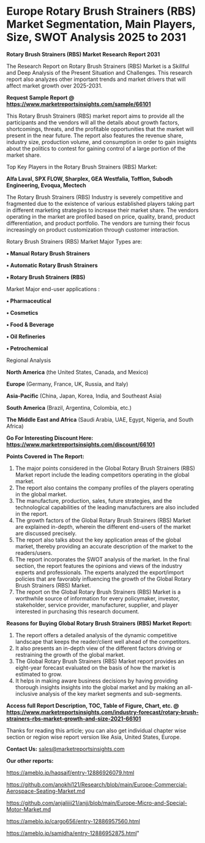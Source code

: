 # Europe Rotary Brush Strainers (RBS) Market Segmentation, Main Players, Size, SWOT Analysis 2025 to 2031

<strong>Rotary Brush Strainers (RBS) Market Research Report 2031</strong>

The Research Report on Rotary Brush Strainers (RBS) Market is a Skillful and Deep Analysis of the Present Situation and Challenges. This research report also analyzes other important trends and market drivers that will affect market growth over 2025-2031.

<strong>Request Sample Report @ <a href=https://www.marketreportsinsights.com/sample/66101>https://www.marketreportsinsights.com/sample/66101</a></strong>

This Rotary Brush Strainers (RBS) market report aims to provide all the participants and the vendors will all the details about growth factors, shortcomings, threats, and the profitable opportunities that the market will present in the near future. The report also features the revenue share, industry size, production volume, and consumption in order to gain insights about the politics to contest for gaining control of a large portion of the market share.

Top Key Players in the Rotary Brush Strainers (RBS) Market:

<strong>Alfa Laval, SPX FLOW, Sharplex, GEA Westfalia, Tofflon, Subodh Engineering, Evoqua, Mectech</strong>

The Rotary Brush Strainers (RBS) Industry is severely competitive and fragmented due to the existence of various established players taking part in different marketing strategies to increase their market share. The vendors operating in the market are profiled based on price, quality, brand, product differentiation, and product portfolio. The vendors are turning their focus increasingly on product customization through customer interaction.

Rotary Brush Strainers (RBS) Market Major Types are:

<strong>• Manual Rotary Brush Strainers

• Automatic Rotary Brush Strainers

• Rotary Brush Strainers (RBS)</strong>

Market Major end-user applications :

<strong>• Pharmaceutical

• Cosmetics

• Food & Beverage

• Oil Refineries

• Petrochemical</strong>

Regional Analysis

</u><strong><b>North America</b></strong> (the United States, Canada, and Mexico)

<strong><b>Europe </b></strong>(Germany, France, UK, Russia, and Italy)

<strong><b>Asia-Pacific</b></strong> (China, Japan, Korea, India, and Southeast Asia)

<strong><b>South America</b></strong> (Brazil, Argentina, Colombia, etc.)

<strong><b>The Middle East and Africa</b></strong> (Saudi Arabia, UAE, Egypt, Nigeria, and South Africa)

<strong>Go For Interesting Discount Here: <a href=https://www.marketreportsinsights.com/discount/66101>https://www.marketreportsinsights.com/discount/66101</a></strong>

<strong>Points Covered in The Report:</strong>
<ol>
  <li>The major points considered in the Global Rotary Brush Strainers (RBS) Market report include the leading competitors operating in the global market.</li>
  <li>The report also contains the company profiles of the players operating in the global market.</li>
  <li>The manufacture, production, sales, future strategies, and the technological capabilities of the leading manufacturers are also included in the report.</li>
  <li>The growth factors of the Global Rotary Brush Strainers (RBS) Market are explained in-depth, wherein the different end-users of the market are discussed precisely.</li>
  <li>The report also talks about the key application areas of the global market, thereby providing an accurate description of the market to the readers/users.</li>
  <li>The report incorporates the SWOT analysis of the market. In the final section, the report features the opinions and views of the industry experts and professionals. The experts analyzed the export/import policies that are favorably influencing the growth of the Global Rotary Brush Strainers (RBS) Market.</li>
  <li>The report on the Global Rotary Brush Strainers (RBS) Market is a worthwhile source of information for every policymaker, investor, stakeholder, service provider, manufacturer, supplier, and player interested in purchasing this research document.</li>
</ol>
<strong>Reasons for Buying Global Rotary Brush Strainers (RBS) Market Report:</strong>

<ol>
  <li>The report offers a detailed analysis of the dynamic competitive landscape that keeps the reader/client well ahead of the competitors.</li>
  <li>It also presents an in-depth view of the different factors driving or restraining the growth of the global market.</li>
  <li>The Global Rotary Brush Strainers (RBS) Market report provides an eight-year forecast evaluated on the basis of how the market is estimated to grow.</li>
  <li>It helps in making aware business decisions by having providing thorough insights insights into the global market and by making an all-inclusive analysis of the key market segments and sub-segments.</li>
</ol>
<strong>Access full Report Description, TOC, Table of Figure, Chart, etc. @ <a href=https://www.marketreportsinsights.com/industry-forecast/rotary-brush-strainers-rbs-market-growth-and-size-2021-66101>https://www.marketreportsinsights.com/industry-forecast/rotary-brush-strainers-rbs-market-growth-and-size-2021-66101</a></strong>


Thanks for reading this article; you can also get individual chapter wise section or region wise report version like Asia, United States, Europe.

<strong>Contact Us:</strong>
sales@marketreportsinsights.com

<strong>Our other reports:</strong>

<a href=https://ameblo.jp/haqsaif/entry-12886926079.html>https://ameblo.jp/haqsaif/entry-12886926079.html</a>

<a href=https://github.com/anokhi121/Research/blob/main/Europe-Commercial-Aerospace-Seating-Market.md>https://github.com/anokhi121/Research/blob/main/Europe-Commercial-Aerospace-Seating-Market.md</a>

<a href=https://github.com/anjaliiii21/anjj/blob/main/Europe-Micro-and-Special-Motor-Market.md>https://github.com/anjaliiii21/anjj/blob/main/Europe-Micro-and-Special-Motor-Market.md</a>

<a href=https://ameblo.jp/cargo656/entry-12886957560.html>https://ameblo.jp/cargo656/entry-12886957560.html</a>

<a href=https://ameblo.jp/samidha/entry-12886952875.html>https://ameblo.jp/samidha/entry-12886952875.html</a>"
